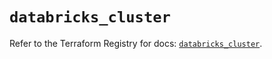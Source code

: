 # `databricks_cluster`

Refer to the Terraform Registry for docs: [`databricks_cluster`](https://registry.terraform.io/providers/databricks/databricks/1.38.0/docs/resources/cluster).
